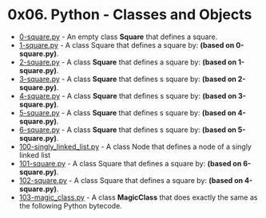 # 0x06. Python - Classes and Objects

- [0-square.py](https://github.com/CharlesMariga/alx-higher_level_programming/blob/main/0x06-python-classes/0-square.py) - An empty class **Square** that defines a square.
- [1-square.py](https://github.com/CharlesMariga/alx-higher_level_programming/blob/main/0x06-python-classes/1-square.py) - A class Square that defines a square by: **(based on 0-square.py)**.
- [2-square.py](https://github.com/CharlesMariga/alx-higher_level_programming/blob/main/0x06-python-classes/2-square.py) - A class **Square** that defines a square by: **(based on 1-square.py)**.
- [3-square.py](https://github.com/CharlesMariga/alx-higher_level_programming/blob/main/0x06-python-classes/3-square.py) - A class **Square** that defines s square by: **(based on 2-square.py)**.
- [4-square.py](https://github.com/CharlesMariga/alx-higher_level_programming/blob/main/0x06-python-classes/4-square.py) - A class **Square** that defines s square by: **(based on 3-square.py)**.
- [5-square.py](https://github.com/CharlesMariga/alx-higher_level_programming/blob/main/0x06-python-classes/5-square.py) - A class **Square** that defines s square by: **(based on 4-square.py)**.
- [6-square.py](https://github.com/CharlesMariga/alx-higher_level_programming/blob/main/0x06-python-classes/6-square.py) - A class **Square** that defines s square by: **(based on 5-square.py)**.
- [100-singly_linked_list.py](https://github.com/CharlesMariga/alx-higher_level_programming/blob/main/0x06-python-classes/100-singly_linked_list.py) - A class Node that defines a node of a singly linked list
- [101-square.py](https://github.com/CharlesMariga/alx-higher_level_programming/blob/main/0x06-python-classes/101-square.py) - A class Square that defines a square by: **(based on 6-square.py)**.
- [102-square.py](https://github.com/CharlesMariga/alx-higher_level_programming/blob/main/0x06-python-classes/102-square.py) - A class Square that defines a square by: **(based on 4-square.py)**.
- [103-magic_class.py]() - A class **MagicClass** that does exactly the same as the following Python bytecode.
